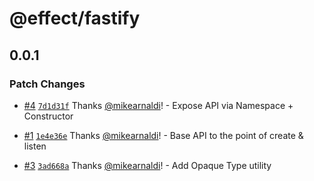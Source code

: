 # @effect/fastify

## 0.0.1

### Patch Changes

- [#4](https://github.com/Effect-TS/fastify/pull/4) [`7d1d31f`](https://github.com/Effect-TS/fastify/commit/7d1d31fc37aaedc11bdbbdcaaa13282fc183a12b) Thanks [@mikearnaldi](https://github.com/mikearnaldi)! - Expose API via Namespace + Constructor

* [#1](https://github.com/Effect-TS/fastify/pull/1) [`1e4e36e`](https://github.com/Effect-TS/fastify/commit/1e4e36e03bb96d387319da1b66929ae5a6d9cc18) Thanks [@mikearnaldi](https://github.com/mikearnaldi)! - Base API to the point of create & listen

- [#3](https://github.com/Effect-TS/fastify/pull/3) [`3ad668a`](https://github.com/Effect-TS/fastify/commit/3ad668a6c4197bae5b9aa0a7c510005c57103df7) Thanks [@mikearnaldi](https://github.com/mikearnaldi)! - Add Opaque Type utility
